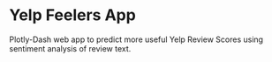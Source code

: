 # Yelp Feelers App

Plotly-Dash web app to predict more useful Yelp Review Scores using sentiment analysis of review text.

